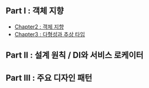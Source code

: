 ## Part Ⅰ : 객체 지향
- [Chapter2 : 객체 지향](https://github.com/hanull/book-notes/tree/main/%EA%B0%9D%EC%B2%B4%EC%A7%80%ED%96%A5%EA%B3%BC%20%EB%94%94%EC%9E%90%EC%9D%B8%ED%8C%A8%ED%84%B4/chapter2)
- [Chapter3 : 다형성과 추상 타입](https://github.com/hanull/book-notes/tree/main/%EA%B0%9D%EC%B2%B4%EC%A7%80%ED%96%A5%EA%B3%BC%20%EB%94%94%EC%9E%90%EC%9D%B8%ED%8C%A8%ED%84%B4/chapter3)

## Part ⅠⅠ : 설계 원칙 / DI와 서비스 로케이터

## Part ⅠⅠⅠ : 주요 디자인 패턴
